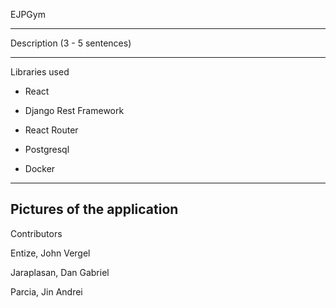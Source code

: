EJPGym

------------------------------

Description (3 - 5 sentences)

------------------------------

Libraries used

- React

- Django Rest Framework

- React Router

- Postgresql

- Docker

------------------------------

Pictures of the application 
------------------------------

Contributors 

Entize, John Vergel

Jaraplasan, Dan Gabriel

Parcia, Jin Andrei